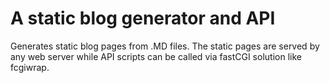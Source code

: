 # A static blog generator and API

Generates static blog pages from .MD files. The static pages are served by any web server while API scripts can be called via fastCGI solution like fcgiwrap.
